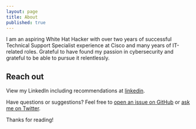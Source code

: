 ```yaml
---
layout: page
title: About
published: true
---
```


<p class="message">
   I am an aspiring White Hat Hacker with over two years of successful Technical Support Specialist experience at Cisco and many years of IT-related roles. Grateful to have found my passion in cybersecurity and grateful to be able to pursue it relentlessly. 
</p>


## Reach out

View my LinkedIn including recommendations at [linkedin](https://www.linkedin.com/in/jonmagee/).

Have questions or suggestions? Feel free to [open an issue on GitHub](https://github.com/poole/issues/new) or [ask me on Twitter](https://twitter.com/mdo).

Thanks for reading!
